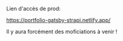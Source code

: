 Lien d'accès de prod:

https://portfolio-gatsby-strapi.netlify.app/

Il y aura forcément des moficiations à venir !